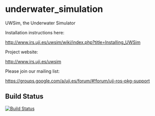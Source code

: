 underwater_simulation
=====================

UWSim, the Underwater Simulator

Installation instructions here:

http://www.irs.uji.es/uwsim/wiki/index.php?title=Installing_UWSim

Project website:

http://www.irs.uji.es/uwsim

Please join our mailing list:

https://groups.google.com/a/uji.es/forum/#!forum/uji-ros-pkg-support

## Build Status

[![Build Status](https://travis-ci.org/perezsolerj/underwater_simulation.png?branch=indigo-devel)](https://travis-ci.org/perezsolerj/underwater_simulation)
